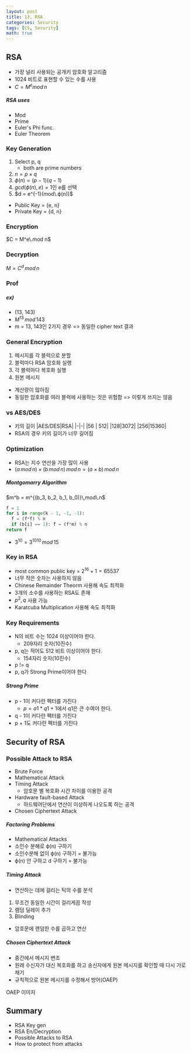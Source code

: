 ```yaml
---
layout: post
title: 13. RSA
categories: Security
tags: [CS, Security]
math: true
---
```


## RSA

- 가장 널리 사용되는 공개키 암호화 알고리즘
- 1024 비트로 표현할 수 있는 수를 사용
- $C = M^e mod\,n$

##### RSA uses

- Mod
- Prime
- Euler's Phi func.
- Euler Theorem

### Key Generation

1. Select p, q
   - both are prime numbers
2. $n = p \times q$
3. $ϕ(n) = (p-1)(q-1)$
4. $gcd(ϕ(n), e) = 1$인 e를 선택
5. $d = e^{-1}(mod\.ϕ(n))$

- Public Key = {e, n}
- Private Key = {d, n}

### Encryption

$C = M^e\.mod n$

### Decryption

$M = C^d\,mod\,n$

### Prof

##### ex)

- (13, 143)
- $M^{13}\,mod\,143$
- m = 13, 143인 2가지 경우 => 동일한 cipher text 결과

### General Encryption

1. 메시지를 각 블럭으로 분할
2. 블럭마다 RSA 암호화 실행
3. 각 블럭마다 복호화 실행
4. 원본 메시지

- 계산량이 많아짐
- 동일한 암호화를 여러 블럭에 사용하는 것은 위험함
  => 이렇게 쓰지는 않음

### vs AES/DES

- 키의 길이
  |AES/DES|RSA|
  |-|-|
  |56 | 512|
  |128|3072|
  |256|15360|
- RSA의 경우 키의 길이가 너무 길어짐

### Optimization

- RSA는 지수 연산을 가장 많이 사용
- $(a\,mod\,n) \times (b\,mod\,n)\,mod\,n = (a \times b) \,mod\,n$

##### Montgomarry Algorithm

$m^b = m^{(b_3, b_2, b_1, b_0)}\,mod\.n$

```python
f = 1
for i in range(k - 1, -1, -1):
  f = (f*f) % n
  if (b[i] == 1): f = (f*m) % n
return f
```

- $3^10 = 3^{1010}\,mod\,15$

### Key in RSA

- most common public key = $2^{16} + 1 = 65537$
- 너무 작은 숫자는 사용하지 않음
- Chinese Remainder Theorm 사용해 속도 최적화
- 3개의 소수를 사용하는 RSA도 존재
- $p^2, q$ 사용 가능
- Karatcuba Multiplication 사용해 속도 최적화

### Key Requirements

- N의 비트 수는 1024 이상이어야 한다.
  - 209자리 숫자(10진수)
- p, q는 적어도 512 비트 이상이어야 한다.
  - 154자리 숫자(10진수)
- p != q
- p, q가 Strong Prime이어야 한다

##### Strong Prime

- p - 1이 커다란 펙터를 가진다
  - $p = a1 * q1 + 1$에서 q1은 큰 수여야 한다.
- q - 1이 커다란 펙터를 가진다
- p + 1도 커다란 펙터를 가진다

## Security of RSA

### Possible Attack to RSA

- Brute Force
- Mathematical Attack
- Timing Attack
  - 암호문 별 복호화 시간 차이를 이용한 공격
- Hardware fault-based Attack
  - 하드웨어단에서 연산이 이상하게 나오도록 하는 공격
- Chosen Ciphertext Attack

##### Factoring Problems

- Mathematical Attacks
- 소인수 분해로 ϕ(n) 구하기
- 소인수분해 없이 ϕ(n) 구하기 = 불가능
- ϕ(n) 안 구하고 d 구하기 = 불가능

##### Timing Attack

- 연산하는 데에 걸리는 틱의 수를 분석

1. 무조건 동일한 시간이 걸리게끔 작성
2. 램덤 딜레이 추가
3. Blinding

- 암호문에 랜덤한 수를 곱하고 연산

##### Chosen Ciphertext Attack

- 중간에서 메시지 변조
- 원래 수신자가 대신 복호화를 하고 송신자에게 원본 메시지를 확인할 때 다시 가로채기
- 규칙적으로 원본 메시지를 수정해서 방어(OAEP)

OAEP 이미지
<img src="" />

## Summary

- RSA Key gen
- RSA En/Decryption
- Possible Attacks to RSA
- How to protect from attacks
